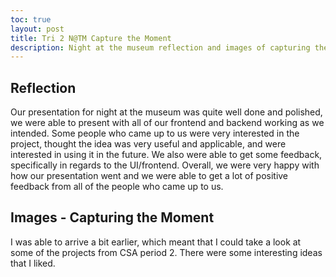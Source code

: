 ```yaml
---
toc: true
layout: post
title: Tri 2 N@TM Capture the Moment
description: Night at the museum reflection and images of capturing the moment.
---
```


## Reflection

Our presentation for night at the museum was quite well done and polished, we were able to present with all of our frontend and backend working as we intended. Some people who came up to us were very interested in the project, thought the idea was very useful and applicable, and were interested in using it in the future. We also were able to get some feedback, specifically in regards to the UI/frontend. Overall, we were very happy with how our presentation went and we were able to get a lot of positive feedback from all of the people who came up to us.

## Images - Capturing the Moment

I was able to arrive a bit earlier, which meant that I could take a look at some of the projects from CSA period 2. There were some interesting ideas that I liked.

